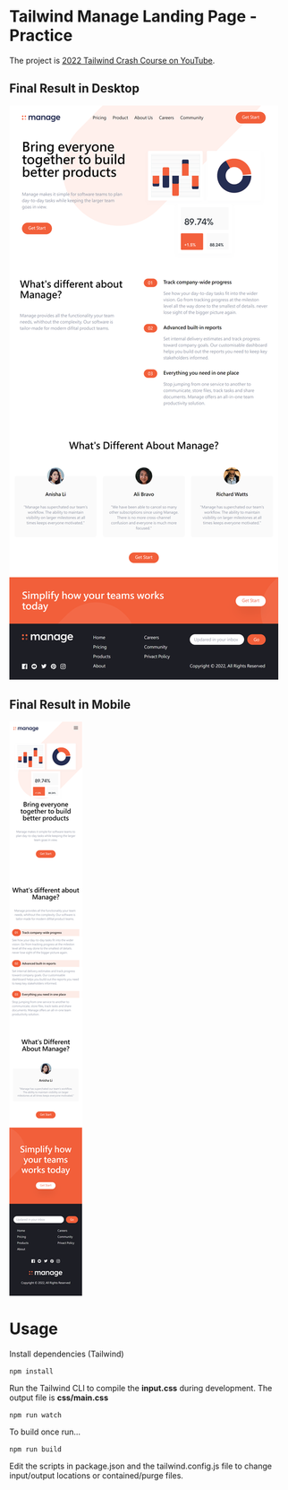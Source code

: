 # Tailwind Manage Landing Page - Practice

The project is [2022 Tailwind Crash Course on YouTube](https://www.youtube.com/watch?v=dFgzHOX84xQ).

## Final Result in Desktop
![Alt text](/img/final_desktop.png?raw=true)

## Final Result in Mobile
![Alt text](/img/final_mobile.png?raw=true)

# Usage

Install dependencies (Tailwind)

```
npm install
```

Run the Tailwind CLI to compile the **input.css** during development. The output file is **css/main.css**

```
npm run watch
```

To build once run...

```
npm run build
```

Edit the scripts in package.json and the tailwind.config.js file to change input/output locations or contained/purge files.